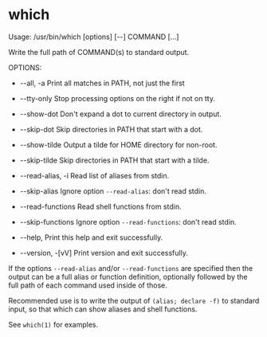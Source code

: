# which

Usage: /usr/bin/which [options] [--] COMMAND [...]

Write the full path of COMMAND(s) to standard output.

OPTIONS:
* --all, -a            Print all matches in PATH, not just the first
* --tty-only           Stop processing options on the right if not on tty.

* --show-dot           Don't expand a dot to current directory in output.
* --skip-dot           Skip directories in PATH that start with a dot.

* --show-tilde         Output a tilde for HOME directory for non-root.
* --skip-tilde         Skip directories in PATH that start with a tilde.

* --read-alias, -i     Read list of aliases from stdin.
* --skip-alias         Ignore option `--read-alias`: don't read stdin.

* --read-functions     Read shell functions from stdin.
* --skip-functions     Ignore option `--read-functions`: don't read stdin.

* --help,              Print this help and exit successfully.
* --version, -[vV]     Print version and exit successfully.


If the options `--read-alias` and/or `--read-functions` are specified then the output can be a full alias or function definition, optionally followed by the full path of each command used inside of those.

Recommended use is to write the output of `(alias; declare -f)` to standard input, so that which can show aliases and shell functions.

See `which(1)` for examples.
